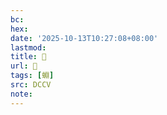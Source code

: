 ```yaml
---
bc:
hex:
date: '2025-10-13T10:27:08+08:00'
lastmod:
title: 􃒽
url: 􃒽
tags: [蜵]
src: DCCV
note:
---
```

